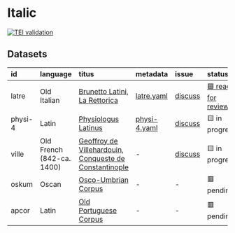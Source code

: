 # Italic
[![TEI validation](https://github.com/TITUS-2-0/italic/actions/workflows/validate_data.yaml/badge.svg?branch=main)](https://github.com/TITUS-2-0/italic/actions/workflows/validate_data.yaml)
## Datasets
| id      | language                  | titus                                                                                                                          | metadata                                                                             | issue                                                    | status                                                             |
|:--------|:--------------------------|:-------------------------------------------------------------------------------------------------------------------------------|:-------------------------------------------------------------------------------------|:---------------------------------------------------------|:-------------------------------------------------------------------|
| latre   | Old Italian               | [Brunetto Latini, La Rettorica](http://titus.uni-frankfurt.de/texte/etcs/ital/aital/latrett/latre.htm)                         | [latre.yaml](https://github.com/TITUS-2-0/metadata/blob/main/curated/latre.yaml)     | [discuss](https://github.com/TITUS-2-0/italic/issues/3)  | [🟦 ready for review](https://github.com/TITUS-2-0/italic/pull/23) |
| physi-4 | Latin                     | [Physiologus Latinus](http://titus.uni-frankfurt.de/texte/etcs/ital/lat/physioll/physi.htm)                                    | [physi-4.yaml](https://github.com/TITUS-2-0/metadata/blob/main/curated/physi-4.yaml) | [discuss](https://github.com/TITUS-2-0/italic/issues/16) | 🟨 in progress                                                     |
| ville   | Old French (842-ca. 1400) | [Geoffroy de Villehardouin, Conqueste de Constantinople](http://titus.uni-frankfurt.de/texte/etcs/ital/afr/villehar/ville.htm) | -                                                                                    | [discuss](https://github.com/TITUS-2-0/italic/issues/15) | 🟨 in progress                                                     |
| oskum   | Oscan                     | [Osco-Umbrian Corpus](http://titus.uni-frankfurt.de/texte/etcs/ital/oskumb/oskum.htm)                                          | -                                                                                    | -                                                        | 🟥 pending                                                         |
| apcor   | Latin                     | [Old Portuguese Corpus](http://titus.uni-frankfurt.de/texte/etcs/ital/aport/apcorp/apcor.htm)                                  | -                                                                                    | -                                                        | 🟥 pending                                                         |